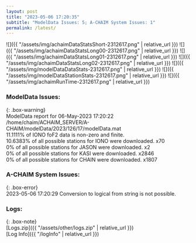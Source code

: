 ```yaml
---
layout: post
title: "2023-05-06 17:20:35"
subtitle: "ModelData Issues: 5; A-CHAIM System Issues: 1"
permalink: /latest/
---
```


![]({{ "/assets/img/achaimDataStatsShort-2312617.png" | relative_url }})
![]({{ "/assets/img/achaimDataStatsLong00-2312617.png" | relative_url }})
![]({{ "/assets/img/achaimDataStatsLong01-2312617.png" | relative_url }})
![]({{ "/assets/img/achaimDataStatsLong02-2312617.png" | relative_url }})
![]({{ "/assets/img/modelDataDataStats-2312617.png" | relative_url }})
![]({{ "/assets/img/modelDataStationStats-2312617.png" | relative_url }})
![]({{ "/assets/img/achaimRunTime-2312617.png" | relative_url }})


### ModelData Issues:  
  
{: .box-warning}  
 ModelData report for 06-May-2023 17:20:22   
 /home/chaim/ACHAIM_SERVER/A-CHAIM/modelData/2023/126/17/modelData.mat   
 11.1111% of IONO foF2 data is non-zero and finite.   
 10.6383% of all possible stations for IONO were downloaded. x70   
 0% of all possible stations for JASON were downloaded. x2   
 0% of all possible stations for KASI were downloaded. x2846   
 0% of all possible stations for CHAIN were downloaded. x1807   
  
### A-CHAIM System Issues:  
  
{: .box-error}  
2023-05-06 17:20:29 Conversion to logical from string is not possible.  

### Logs:  
  
{: .box-note}  
[Logs.zip]({{ "/assets/other/logs.zip" | relative_url }})  
[Log Info]({{ "/logInfo" | relative_url }})  
